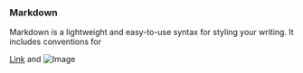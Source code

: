 ### Markdown

Markdown is a lightweight and easy-to-use syntax for styling your writing. It includes conventions for


[Link](/install.msi) and ![Image](src)
